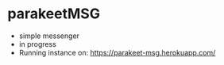 # parakeetMSG
- simple messenger
- in progress
- Running instance on: https://parakeet-msg.herokuapp.com/
